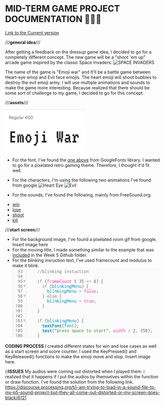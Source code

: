 # **MID-TERM GAME PROJECT DOCUMENTATION** 🎨🔮✨ #

[Link to the Current version](https://editor.p5js.org/batoxpr/sketches/Sliroo3bj)

///**general idea**///

After getting a feedback on the dressup game idea, I decided to go for a completely different concept. The new game will be a "shoot 'em up" arcade game inspired by the classic Space Invaders. ![SPACE INVADERS](https://koenig-media.raywenderlich.com/uploads/2021/03/supesuInbeda.png)

The name of the game is "Emoji war" and It'll be a battle game between Heart-eye emoji and Evil face emojis. The heart emoji will shoot bubbles to destroy the evil emoji army. I will use multiple animations and sounds to make the game more interesting. Because realized that there should be some sort of challenge to my game, I decided to go for this concept.

///**assets**///

![VT323 Font](assets/font.PNG)

* For the font, I've found the [one above](https://fonts.google.com/specimen/VT323?preview.text=Emoji%20War&preview.text_type=custom) from GoogleFonts library. 
I wanted to go for a pixelated retro gaming theme. Therefore, I thought it'd fit well.
* For the characters, I'm using the following two animations I've found from google
![Heart Eye](https://acegif.com/wp-content/gif/heart-eyes-10.gif)
![Evil](https://i.pinimg.com/originals/4c/66/cc/4c66cc1e2788a1e6b88e55d4684d0313.gif)

* For the sounds, I've found the following, mainly from FreeSound.org:
- [win](https://freesound.org/people/Leszek_Szary/sounds/171671/)
- [lose](https://freesound.org/people/myfox14/sounds/382310/)
- [shoot](https://freesound.org/people/AlaskaRobotics/sounds/221091/)
- [kill](https://mixkit.co/free-sound-effects/game/)

///**start screen**///

* For the background image, I've found a pixelated room gif from google. 
Insert image here
* For the moving title, I made something similar to the example that was [included]() in the Week 5 Github folder.
* For the blinking insruction text, I've used framecount and modulus to make it blink. 
![blink](assets/blink.png)

**CODING PROCESS**
I created different states for win and lose cases as well as a start screen and score counter. 
I used the KeyPressed() and KeyReleased() functions to make the emoji move and stop.
Insert image here.

//**ISSUES**
My audios were coming out distorted when I played them. i realized that it happens if I put the audios by themselves within the function or draw function.
I've found the solution from the following link.
https://discourse.processing.org/t/i-am-trying-to-load-in-a-sound-file-to-my-p5-sound-project-but-they-all-come-out-distorted-or-my-screen-goes-black/6121
